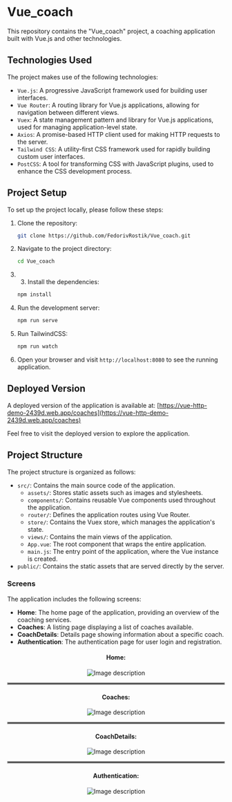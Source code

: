 # Vue_coach

This repository contains the "Vue_coach" project, a coaching application built with Vue.js and other technologies.

## Technologies Used

The project makes use of the following technologies:

- `Vue.js`: A progressive JavaScript framework used for building user interfaces. 
- `Vue Router`: A routing library for Vue.js applications, allowing for navigation between different views.
- `Vuex`: A state management pattern and library for Vue.js applications, used for managing application-level state.
- `Axios`: A promise-based HTTP client used for making HTTP requests to the server.
- `Tailwind CSS`: A utility-first CSS framework used for rapidly building custom user interfaces.
- `PostCSS`: A tool for transforming CSS with JavaScript plugins, used to enhance the CSS development process.

## Project Setup

To set up the project locally, please follow these steps:

1. Clone the repository:

   ```bash
   git clone https://github.com/FedorivRostik/Vue_coach.git
   ``` 
2. Navigate to the project directory:
     ```bash
   cd Vue_coach
   ``` 
3. 3. Install the dependencies:
   ```bash
   npm install
   ``` 
4. Run the development server:
    ```bash
   npm run serve
   ```
5. Run TailwindCSS:
     ```bash
   npm run watch
   ```
6. Open your browser and visit `http://localhost:8080` to see the running application.

## Deployed Version

A deployed version of the application is available at: [https://vue-http-demo-2439d.web.app/coaches](https://vue-http-demo-2439d.web.app/coaches)

Feel free to visit the deployed version to explore the application.

## Project Structure

The project structure is organized as follows:

- `src/`: Contains the main source code of the application.
  - `assets/`: Stores static assets such as images and stylesheets.
  - `components/`: Contains reusable Vue components used throughout the application.
  - `router/`: Defines the application routes using Vue Router.
  - `store/`: Contains the Vuex store, which manages the application's state.
  - `views/`: Contains the main views of the application.
  - `App.vue`: The root component that wraps the entire application.
  - `main.js`: The entry point of the application, where the Vue instance is created.
- `public/`: Contains the static assets that are served directly by the server.

### Screens

The application includes the following screens:

- **Home**: The home page of the application, providing an overview of the coaching services.
- **Coaches**: A listing page displaying a list of coaches available.
- **CoachDetails**: Details page showing information about a specific coach.
- **Authentication**: The authentication page for user login and registration.

<h4 align="center">Home:</h4>
<p align="center">
  <img src="path/to/your/image.png" alt="Image description">
</p>
<hr style="border:2px solid gray">


<h4 align="center">Coaches:</h4>
<p align="center">
  <img src="path/to/your/image.png" alt="Image description">
</p>
<hr style="border:2px solid gray">


<h4 align="center">CoachDetails:</h4>
<p align="center">
  <img src="path/to/your/image.png" alt="Image description">
</p>
<hr style="border:2px solid gray">


<h4 align="center">Authentication:</h4>
<p align="center">
  <img src="path/to/your/image.png" alt="Image description">
</p>
